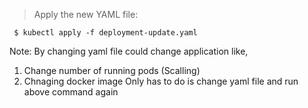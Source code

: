 >Apply the new YAML file:
```
 $ kubectl apply -f deployment-update.yaml
 ```

 Note: By changing yaml file could change application like,
 1) Change number of running pods (Scalling)
 2) Chnaging docker image
 Only has to do is change yaml file and run above command again